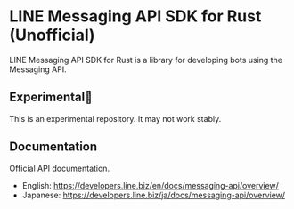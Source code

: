 # LINE Messaging API SDK for Rust (Unofficial)

LINE Messaging API SDK for Rust is a library for developing bots using the Messaging API.

## Experimental🧪

This is an experimental repository. It may not work stably.

## Documentation

Official API documentation.

- English: https://developers.line.biz/en/docs/messaging-api/overview/
- Japanese: https://developers.line.biz/ja/docs/messaging-api/overview/
